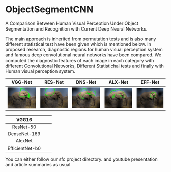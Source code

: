 # ObjectSegmentCNN

A Comparison Between Human Visual Perception Under Object Segmentation and
Recognition with Current Deep Neural Networks.

The main approach is inherited from permutation tests and is also many different statistical test have been given which is mentioned below.
In proposed research, diagnostic regions for human visual perception system and famous deep convolutional neural networks have been compared.
We computed the diagnostic features of each image in each category with different Convolutional Networks, Different Statistichal tests and finally with Human visual perception system.


VGG-Net               | RES-Net           | DNS-Net           | ALX-Net            | EFF-Net       |
:------------------:|:------------------:|:------------------:|:------------------:|:------------------:|
![VGG-16](images/VGG.jpg) |![ResNet-50](images/RES.jpg) |![DenseNet-169](images/DNS.jpg) |![Alex Net](images/ALX.jpg) |![EfficientNet-b0](images/EFF.jpg) |

| VGG16 |   	|   	|
|:-----:|:---:|:---:|
| ResNet-50 	|   	|   	|
| DenseNet-169  	|   	|   	|
| AlexNet  	|   	|   	|
| EfficientNet-b0  	|   	|   	|

You can either follow our sfc project directory.
and youtube presentation and article summaries as usual.
